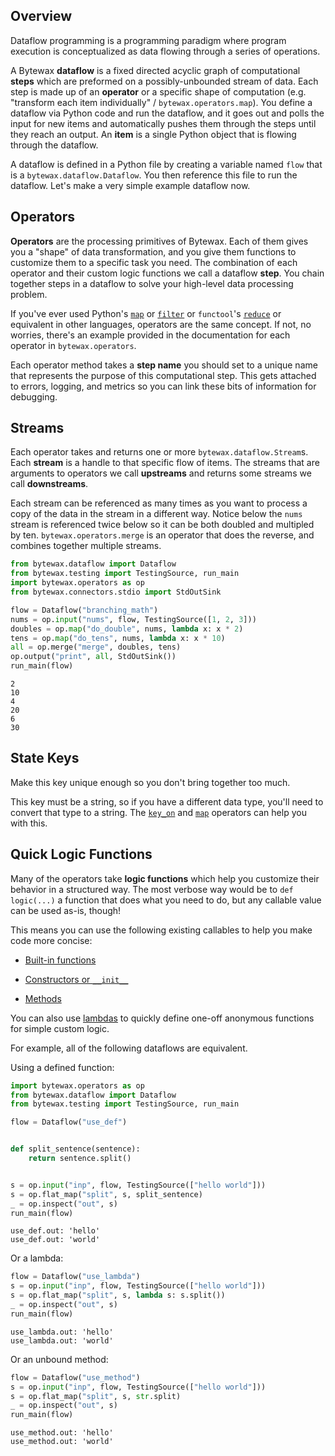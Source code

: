 ## Overview

Dataflow programming is a programming paradigm where program execution
is conceptualized as data flowing through a series of operations.

A Bytewax **dataflow** is a fixed directed acyclic graph of
computational **steps** which are preformed on a possibly-unbounded
stream of data. Each step is made up of an **operator** or a specific
shape of computation (e.g. "transform each item individually" /
`bytewax.operators.map`). You define a dataflow via Python code and
run the dataflow, and it goes out and polls the input for new items
and automatically pushes them through the steps until they reach an
output. An **item** is a single Python object that is flowing through
the dataflow.

A dataflow is defined in a Python file by creating a variable named
`flow` that is a `bytewax.dataflow.Dataflow`. You then reference this
file to run the dataflow. Let's make a very simple example dataflow
now.

## Operators

**Operators** are the processing primitives of Bytewax. Each of them
gives you a "shape" of data transformation, and you give them
functions to customize them to a specific task you need. The
combination of each operator and their custom logic functions we call
a dataflow **step**. You chain together steps in a dataflow to solve
your high-level data processing problem.

If you've ever used Python's
[`map`](https://docs.python.org/3/library/functions.html#map) or
[`filter`](https://docs.python.org/3/library/functions.html#filter) or
`functool`'s
[`reduce`](https://docs.python.org/3/library/functools.html#functools.reduce)
or equivalent in other languages, operators are the same concept. If
not, no worries, there's an example provided in the documentation for
each operator in `bytewax.operators`.

Each operator method takes a **step name** you should set to a
unique name that represents the purpose of this computational step.
This gets attached to errors, logging, and metrics so you can link
these bits of information for debugging.


## Streams

Each operator takes and returns one or more
`bytewax.dataflow.Stream`s. Each **stream** is a handle to that
specific flow of items. The streams that are arguments to operators we
call **upstreams** and returns some streams we call **downstreams**.

Each stream can be referenced as many times as you want to process a
copy of the data in the stream in a different way. Notice below the
`nums` stream is referenced twice below so it can be both doubled and
multipled by ten. `bytewax.operators.merge` is an operator that does
the reverse, and combines together multiple streams.

```python
from bytewax.dataflow import Dataflow
from bytewax.testing import TestingSource, run_main
import bytewax.operators as op
from bytewax.connectors.stdio import StdOutSink

flow = Dataflow("branching_math")
nums = op.input("nums", flow, TestingSource([1, 2, 3]))
doubles = op.map("do_double", nums, lambda x: x * 2)
tens = op.map("do_tens", nums, lambda x: x * 10)
all = op.merge("merge", doubles, tens)
op.output("print", all, StdOutSink())
run_main(flow)
```

```{testoutput}
2
10
4
20
6
30
```

## State Keys

Make this key unique enough so you don't bring together too much.

This key must be a string, so if you have a different data type,
you'll need to convert that type to a string. The
[`key_on`](/apidocs/bytewax.operators/index#bytewax.operators.key_on)
and [`map`](/apidocs/bytewax.operators/index#bytewax.operators.map)
operators can help you with this.

## Quick Logic Functions

Many of the operators take **logic functions** which help you
customize their behavior in a structured way. The most verbose way
would be to `def logic(...)` a function that does what you need to do,
but any callable value can be used as-is, though!

This means you can use the following existing callables to help you
make code more concise:

- [Built-in
  functions](https://docs.python.org/3/library/functions.html)

- [Constructors or
  `__init__`](https://docs.python.org/3/tutorial/classes.html#class-objects)

- [Methods](https://docs.python.org/3/glossary.html#term-method)

You can also use
[lambdas](https://docs.python.org/3/tutorial/controlflow.html#lambda-expressions)
to quickly define one-off anonymous functions for simple custom logic.

For example, all of the following dataflows are equivalent.

Using a defined function:

```python
import bytewax.operators as op
from bytewax.dataflow import Dataflow
from bytewax.testing import TestingSource, run_main

flow = Dataflow("use_def")


def split_sentence(sentence):
    return sentence.split()


s = op.input("inp", flow, TestingSource(["hello world"]))
s = op.flat_map("split", s, split_sentence)
_ = op.inspect("out", s)
run_main(flow)
```

```{testoutput}
use_def.out: 'hello'
use_def.out: 'world'
```

Or a lambda:

```python
flow = Dataflow("use_lambda")
s = op.input("inp", flow, TestingSource(["hello world"]))
s = op.flat_map("split", s, lambda s: s.split())
_ = op.inspect("out", s)
run_main(flow)
```

```{testoutput}
use_lambda.out: 'hello'
use_lambda.out: 'world'
```

Or an unbound method:

```python
flow = Dataflow("use_method")
s = op.input("inp", flow, TestingSource(["hello world"]))
s = op.flat_map("split", s, str.split)
_ = op.inspect("out", s)
run_main(flow)
```

```{testoutput}
use_method.out: 'hello'
use_method.out: 'world'
```
